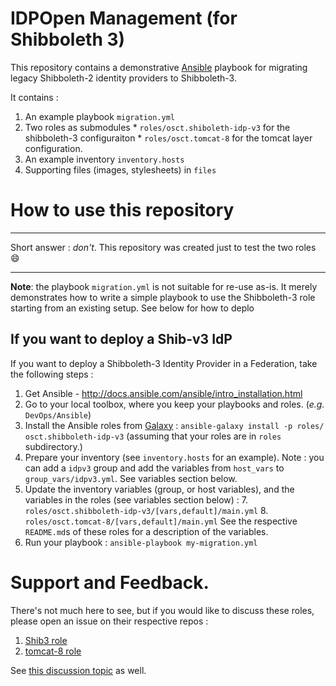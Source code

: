 # IDPOpen Management (for Shibboleth 3)

This repository contains a demonstrative [Ansible](www.ansible.com) playbook for migrating legacy Shibboleth-2 identity providers to Shibboleth-3.  

It contains :

  1. An example playbook `migration.yml`
  2. Two roles as submodules
    * `roles/osct.shiboleth-idp-v3` for the shibboleth-3 configuraiton
    * `roles/osct.tomcat-8` for the tomcat layer configuration.
  1. An example inventory `inventory.hosts`
  2. Supporting files (images, stylesheets) in `files`


# How to use this repository

----
Short answer : _don't_. This repository was created just to test the two roles :smile:

----

**Note**: the playbook `migration.yml` is not suitable for re-use as-is. It merely demonstrates how to write a simple playbook to use the Shibboleth-3 role starting from an existing setup. See below for how to deplo

## If you want to deploy a Shib-v3 IdP

If you want to deploy a Shibboleth-3 Identity Provider in a Federation, take the following steps :

  1. Get Ansible - http://docs.ansible.com/ansible/intro_installation.html
  2. Go to your local toolbox, where you keep your playbooks  and roles. (_e.g._ `DevOps/Ansible`)
  3. Install the Ansible roles from [Galaxy](https://galaxy.ansible.com) : `ansible-galaxy install -p roles/ osct.shibboleth-idp-v3` (assuming that your roles are in `roles` subdirectory.)
  5. Prepare your inventory (see `inventory.hosts` for an example). Note : you can add a `idpv3` group and add the variables from `host_vars` to `group_vars/idpv3.yml`. See variables section below.
  6. Update the inventory variables (group, or host variables), and the variables  in the roles (see variables section below) :
    7. `roles/osct.shibboleth-idp-v3/[vars,default]/main.yml`
    8. `roles/osct.tomcat-8/[vars,default]/main.yml`
    See the respective `README.md`s of these roles for a description of the variables.
  1. Run your playbook : `ansible-playbook my-migration.yml`

# Support and Feedback.

There's not much here to see, but if you would like to discuss these roles, please open an issue on their respective repos :

  1. [Shib3 role](https://github.com/osct/shibboleth-idp-v3/issues/new)
  2. [tomcat-8 role](https://github.com/osct/tomcat-8/issues/new)

See [this discussion topic](http://discourse.sci-gaia.eu/t/shibboleth-idp-v3-on-idpopen/) as well.
